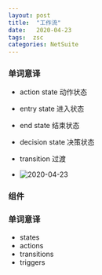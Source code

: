 ```yaml
---
layout: post
title:  "工作流"
date:   2020-04-23
tags:  zsc
categories: NetSuite
---
```


### 单词意译
* action state 动作状态
* entry state 进入状态
* end state 结束状态
* decision state 决策状态
* transition 过渡

* ![2020-04-23]({{site.url}}/images/posts/zsc_2020-03-13.png)


### 组件

### 单词意译

* states
* actions
* transitions
* triggers